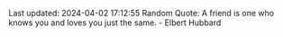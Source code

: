 Last updated: 2024-04-02 17:12:55
Random Quote: A friend is one who knows you and loves you just the same. - Elbert Hubbard